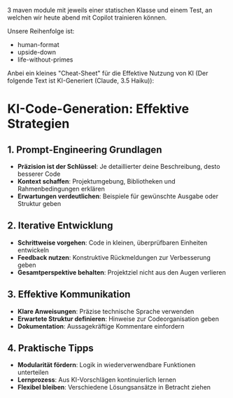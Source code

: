 3 maven module mit jeweils einer statischen Klasse und einem Test, an welchen wir heute abend mit Copilot trainieren können. 

Unsere Reihenfolge ist:
- human-format
- upside-down
- life-without-primes

Anbei ein kleines "Cheat-Sheet" für die Effektive Nutzung von KI (Der folgende Text ist KI-Generiert (Claude, 3.5 Haiku)):

# KI-Code-Generation: Effektive Strategien

## 1. Prompt-Engineering Grundlagen
- **Präzision ist der Schlüssel**: Je detaillierter deine Beschreibung, desto besserer Code
- **Kontext schaffen**: Projektumgebung, Bibliotheken und Rahmenbedingungen erklären
- **Erwartungen verdeutlichen**: Beispiele für gewünschte Ausgabe oder Struktur geben

## 2. Iterative Entwicklung
- **Schrittweise vorgehen**: Code in kleinen, überprüfbaren Einheiten entwickeln
- **Feedback nutzen**: Konstruktive Rückmeldungen zur Verbesserung geben
- **Gesamtperspektive behalten**: Projektziel nicht aus den Augen verlieren

## 3. Effektive Kommunikation
- **Klare Anweisungen**: Präzise technische Sprache verwenden
- **Erwartete Struktur definieren**: Hinweise zur Codeorganisation geben
- **Dokumentation**: Aussagekräftige Kommentare einfordern

## 4. Praktische Tipps
- **Modularität fördern**: Logik in wiederverwendbare Funktionen unterteilen
- **Lernprozess**: Aus KI-Vorschlägen kontinuierlich lernen
- **Flexibel bleiben**: Verschiedene Lösungsansätze in Betracht ziehen

